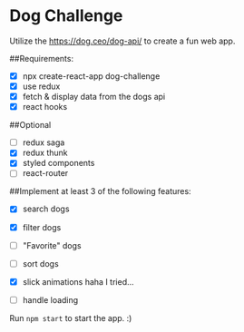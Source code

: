 # Dog Challenge
Utilize the https://dog.ceo/dog-api/ to create a fun web app.

##Requirements:
- [x] npx create-react-app dog-challenge
- [x] use redux 
- [x] fetch & display data from the dogs api
- [x] react hooks

##Optional
- [ ] redux saga
- [x] redux thunk
- [x] styled components
- [ ] react-router
  
##Implement at least 3 of the following features:
- [x] search dogs
- [x] filter dogs
- [ ] "Favorite" dogs
- [ ] sort dogs
- [x] slick animations haha I tried...
- [ ] handle loading 


Run `npm start` to start the app. :)
